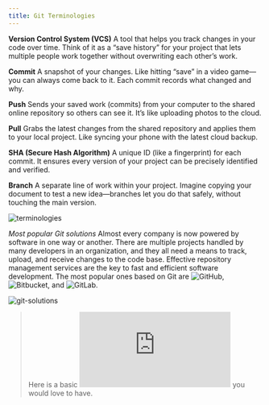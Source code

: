 ```yaml
---
title: Git Terminologies
---
```


**Version Control System (VCS)**
A tool that helps you track changes in your code over time. Think of it as a “save history” for your project that lets multiple people work together without overwriting each other’s work.

**Commit**
A snapshot of your changes. Like hitting “save” in a video game—you can always come back to it. Each commit records what changed and why.

**Push**
Sends your saved work (commits) from your computer to the shared online repository so others can see it. It’s like uploading photos to the cloud.

**Pull**
Grabs the latest changes from the shared repository and applies them to your local project. Like syncing your phone with the latest cloud backup.

**SHA (Secure Hash Algorithm)**
A unique ID (like a fingerprint) for each commit. It ensures every version of your project can be precisely identified and verified.

**Branch**
A separate line of work within your project. Imagine copying your document to test a new idea—branches let you do that safely, without touching the main version.

![terminologies](/workshop/content/terminologies.png)


*Most popular Git solutions*
Almost every company is now powered by software in one way or another. There are multiple projects handled by many developers in an organization, and they all need a means to track, upload, and receive changes to the code base. Effective repository management services are the key to fast and efficient software development. The most popular ones based on Git are ![GitHub](https://about.gitlab.com/?ref=kodekloud.com), ![Bitbucket](https://bitbucket.org/?ref=kodekloud.com), and ![GitLab](https://about.gitlab.com/?ref=kodekloud.com).

![git-solutions](/workshop/content/git-solutions.png)

> Here is a basic ![Git cheat sheet](https://education.github.com/git-cheat-sheet-education.pdf?ref=kodekloud.com) you would love to have.